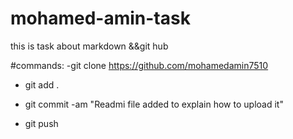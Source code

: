 # mohamed-amin-task
this is task about markdown &amp;&amp;git hub

#commands:
-git clone  https://github.com/mohamedamin7510


- git add .

- git commit -am "Readmi file added to explain how to upload it"

- git push 
